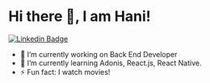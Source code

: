 # Hi there 👋, I am Hani!

[![Linkedin Badge](https://img.shields.io/badge/-haniialfiyyaah-blue?style=flat-square&logo=Linkedin&logoColor=white&link=https://www.linkedin.com/in/haniialfiyyaah/)](https://www.linkedin.com/in/haniialfiyyaah/)

- 🔭 I’m currently working on Back End Developer
- 🌱 I’m currently learning Adonis, React.js, React Native.
- ⚡ Fun fact: I watch movies!

